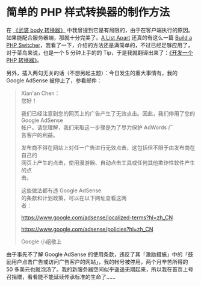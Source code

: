 # 简单的 PHP 样式转换器的制作方法

在 [《武装 body 转换器》][0] 中我曾提到它是有局限的，由于在客户端执行的原因。如果能配合服务器端，那就十分完美了。[A List Apart][1] 还真的有这么一篇 [Build a PHP Switcher][2]，我看了一下，介绍的方法还是满简单的，不过已经足够应用了，对于菜鸟来说，也是一个 5 分钟上手的的 Tip，于是我就翻译出来了：[《开发一个 PHP 转换器》][3]。

另外，插入两句无关的话（不想另起主题）：今日发生的重大事情有，我的 Google AdSense 被停止了，参看邮件：

> Xian'an Chen：  
> 您好！
>
> 我们已经注意到您的网页上的广告产生了无效点击。因此，我们停用了您的  
> Google AdSense  
> 帐户。请您理解，我们采取这一步骤是为了尽力保护 AdWords 广  
> 告客户的利益。
>
> 发布商不得在网站上对任一广告进行无效点击，这包括但不限于由发布商在自己的  
> 网页上产生的点击，使用漫游器、自动点击工具或任何其他欺诈性软件产生的点  
> 击。
>
> 这些做法都有违 Google AdSense  
> 的条款和计划政策，可以在以下网址查看这两  
> 者：
>
> https://www.google.com/adsense/localized-terms?hl=zh_CN
>
> https://www.google.com/adsense/policies?hl=zh_CN
>
> Google 小组敬上

由于事先不了解 Google AdSense 的使用条款，违反了其「激励措施」中的「鼓励用户点击广告或访问广告客户的网站」，我的帐号被停用，两个月辛苦所得的 50 多美元也就泡汤了。我的新服务器空间似乎遥遥无期起来，所以我在首页上号召捐赠，看看能不能延续传承标准的生命了……

[0]: https://www.google.com/search?q=武装body转换器XHTML&ie=UTF-8&oe=UTF-8
[1]: http://alistapart.com/
[2]: http://alistapart.com/articles/phpswitch/
[3]: https://www.google.com/search?q=开发一个PHP转换器&ie=UTF-8&oe=UTF-8
